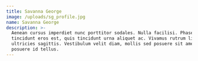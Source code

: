 ```yaml
---
title: Savanna George
image: /uploads/sg_profile.jpg
name: Savanna George
description: >-
  Aenean cursus imperdiet nunc porttitor sodales. Nulla facilisi. Phasellus
  tincidunt eros est, quis tincidunt urna aliquet ac. Vivamus rutrum ligula id
  ultricies sagittis. Vestibulum velit diam, mollis sed posuere sit amet,
  posuere id tellus.
---
```


